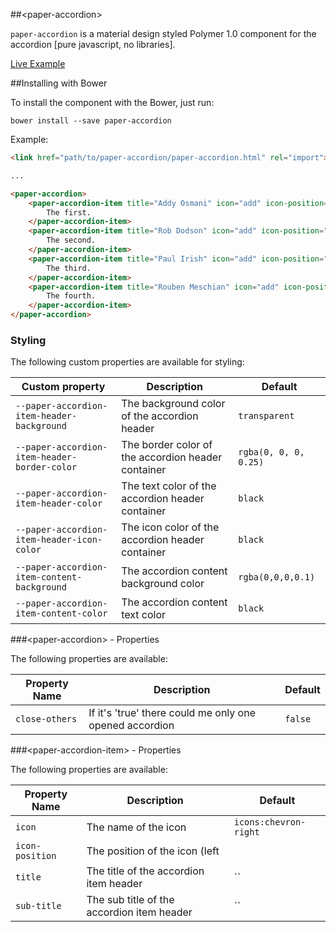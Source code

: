 ##&lt;paper-accordion&gt;

`paper-accordion` is a material design styled Polymer 1.0 component for the accordion [pure javascript, no libraries].

[Live Example](http://spacee.xyz/polymer-components/paper-accordion/demo.html)

##Installing with Bower

To install the component with the Bower, just run:

`bower install --save paper-accordion`

Example:

```html
<link href="path/to/paper-accordion/paper-accordion.html" rel="import">

...

<paper-accordion>
    <paper-accordion-item title="Addy Osmani" icon="add" icon-position="left" sub-title="@polymer">
        The first.
    </paper-accordion-item>
    <paper-accordion-item title="Rob Dodson" icon="add" icon-position="left" sub-title="@polymer">
        The second.
    </paper-accordion-item>
    <paper-accordion-item title="Paul Irish" icon="add" icon-position="left" sub-title="@chrome">
        The third.
    </paper-accordion-item>
    <paper-accordion-item title="Rouben Meschian" icon="add" icon-position="left" sub-title="@cambridesemantics">
        The fourth.
    </paper-accordion-item>
</paper-accordion>
```

### Styling

The following custom properties are available for styling:

| Custom property | Description | Default |
| --- | --- | --- |
| `--paper-accordion-item-header-background` | The background color of the accordion header | `transparent` |
| `--paper-accordion-item-header-border-color` | The border color of the accordion header container | `rgba(0, 0, 0, 0.25)` |
| `--paper-accordion-item-header-color` | The text color of the accordion header container | `black` |
| `--paper-accordion-item-header-icon-color` | The icon color of the accordion header container | `black` |
| `--paper-accordion-item-content-background` | The accordion content background color | `rgba(0,0,0,0.1)` |
| `--paper-accordion-item-content-color` | The accordion content text color | `black` |

###&lt;paper-accordion&gt; - Properties

The following properties are available:

| Property Name | Description | Default |
| --- | --- | --- |
| `close-others` | If it's 'true' there could me only one opened accordion | `false` |

###&lt;paper-accordion-item&gt; - Properties

The following properties are available:

| Property Name | Description | Default |
| --- | --- | --- |
| `icon` | The name of the icon | `icons:chevron-right` |
| `icon-position` | The position of the icon (left || right) | `left` |
| `title` | The title of the accordion item header | `` |
| `sub-title` | The sub title of the accordion item header | `` |
